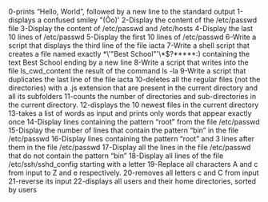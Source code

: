 0-prints “Hello, World”, followed by a new line to the standard output
1-displays a confused smiley "(Ôo)'
2-Display the content of the /etc/passwd file
3-Display the content of /etc/passwd and /etc/hosts
4-Display the last 10 lines of /etc/passwd
5-Display the first 10 lines of /etc/passwd
6-Write a script that displays the third line of the file iacta
7-Write a shell script that creates a file named exactly \*\\'"Best School"\'\\*$\?\*\*\*\*\*:) containing the text Best School ending by a new line
8-Write a script that writes into the file ls_cwd_content the result of the command ls -la
9-Write a script that duplicates the last line of the file iacta
10-deletes all the regular files (not the directories) with a .js extension that are present in the current directory and all its subfolders
11-counts the number of directories and sub-directories in the current directory.
12-displays the 10 newest files in the current directory
13-takes a list of words as input and prints only words that appear exactly once
14-Display lines containing the pattern “root” from the file /etc/passwd
15-Display the number of lines that contain the pattern “bin” in the file /etc/passwd
16-Display lines containing the pattern “root” and 3 lines after them in the file /etc/passwd
17-Display all the lines in the file /etc/passwd that do not contain the pattern “bin”
18-Display all lines of the file /etc/ssh/sshd_config starting with a letter
19-Replace all characters A and c from input to Z and e respectively.
20-removes all letters c and C from input
21-reverse its input
22-displays all users and their home directories, sorted by users
